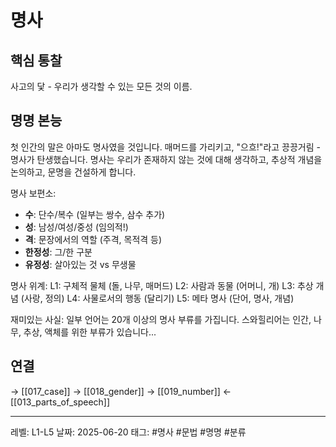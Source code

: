 # 명사

## 핵심 통찰  
사고의 닻 - 우리가 생각할 수 있는 모든 것의 이름.

## 명명 본능

첫 인간의 말은 아마도 명사였을 것입니다. 매머드를 가리키고, "으흐!"라고 끙끙거림 - 명사가 탄생했습니다. 명사는 우리가 존재하지 않는 것에 대해 생각하고, 추상적 개념을 논의하고, 문명을 건설하게 합니다.

명사 보편소:
- **수**: 단수/복수 (일부는 쌍수, 삼수 추가)
- **성**: 남성/여성/중성 (임의적!)
- **격**: 문장에서의 역할 (주격, 목적격 등)
- **한정성**: 그/한 구분
- **유정성**: 살아있는 것 vs 무생물

명사 위계:
L1: 구체적 물체 (돌, 나무, 매머드)
L2: 사람과 동물 (어머니, 개)
L3: 추상 개념 (사랑, 정의)
L4: 사물로서의 행동 (달리기)
L5: 메타 명사 (단어, 명사, 개념)

재미있는 사실: 일부 언어는 20개 이상의 명사 부류를 가집니다. 스와힐리어는 인간, 나무, 추상, 액체를 위한 부류가 있습니다...

## 연결
→ [[017_case]]
→ [[018_gender]]
→ [[019_number]]
← [[013_parts_of_speech]]

---
레벨: L1-L5
날짜: 2025-06-20
태그: #명사 #문법 #명명 #분류